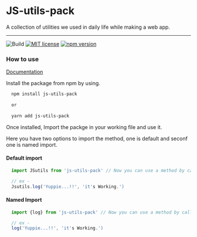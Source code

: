 # JS-utils-pack
A collection of utilities we used in daily life while making a web app.

______________________________________________________

![Build](https://github.com/Sonukr/JS-Utils/workflows/Build/badge.svg)
[![MIT license](https://img.shields.io/badge/License-ISC-green.svg)](https://opensource.org/licenses/isc)
[![npm version](https://badge.fury.io/js/js-utils-pack.svg)](https://www.npmjs.com/package/js-utils-pack)

### How to use
[Documentation](https://sonukr.github.io/JS-Utils/docs/index.html)

Install the package from npm by using.
```sh
  npm install js-utils-pack
  
  or
  
  yarn add js-utils-pack
```
Once installed, Import the packge in your working file and use it.

Here you have two options to import the method, one is default and seconf one is named import.

#### Default import
```js
  import JSutils from 'js-utils-pack' // Now you can use a method by calling it.

  // ex - 
  Jsutils.log('Yuppie...!!', 'it's Working.')

```

#### Named Import 
```js
  import {log} from 'js-utils-pack' // Now you can use a method by calling it.

  // ex - 
  log('Yuppie...!!', 'it's Working.')

```

